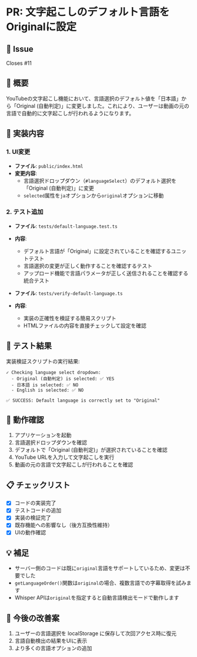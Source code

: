 # PR: 文字起こしのデフォルト言語をOriginalに設定

## 🎯 Issue
Closes #11

## 📝 概要
YouTubeの文字起こし機能において、言語選択のデフォルト値を「日本語」から「Original (自動判定)」に変更しました。これにより、ユーザーは動画の元の言語で自動的に文字起こしが行われるようになります。

## 🔧 実装内容

### 1. UI変更
- **ファイル**: `public/index.html`
- **変更内容**: 
  - 言語選択ドロップダウン（`#languageSelect`）のデフォルト選択を「Original (自動判定)」に変更
  - `selected`属性を`ja`オプションから`original`オプションに移動

### 2. テスト追加
- **ファイル**: `tests/default-language.test.ts`
- **内容**:
  - デフォルト言語が「Original」に設定されていることを確認するユニットテスト
  - 言語選択の変更が正しく動作することを確認するテスト
  - アップロード機能で言語パラメータが正しく送信されることを確認する統合テスト

- **ファイル**: `tests/verify-default-language.ts`
- **内容**:
  - 実装の正確性を検証する簡易スクリプト
  - HTMLファイルの内容を直接チェックして設定を確認

## 🧪 テスト結果

実装検証スクリプトの実行結果:
```
✓ Checking language select dropdown:
  - Original (自動判定) is selected: ✅ YES
  - 日本語 is selected: ✅ NO
  - English is selected: ✅ NO

✅ SUCCESS: Default language is correctly set to "Original"
```

## 🚀 動作確認

1. アプリケーションを起動
2. 言語選択ドロップダウンを確認
3. デフォルトで「Original (自動判定)」が選択されていることを確認
4. YouTube URLを入力して文字起こしを実行
5. 動画の元の言語で文字起こしが行われることを確認

## 📋 チェックリスト

- [x] コードの実装完了
- [x] テストコードの追加
- [x] 実装の検証完了
- [x] 既存機能への影響なし（後方互換性維持）
- [x] UIの動作確認

## 💡 補足

- サーバー側のコードは既に`original`言語をサポートしているため、変更は不要でした
- `getLanguageOrder()`関数は`original`の場合、複数言語での字幕取得を試みます
- Whisper APIは`original`を指定すると自動言語検出モードで動作します

## 🔄 今後の改善案

1. ユーザーの言語選択を localStorage に保存して次回アクセス時に復元
2. 言語自動検出の結果をUIに表示
3. より多くの言語オプションの追加